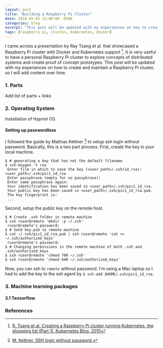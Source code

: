 ```yaml
---
layout: post
title: "Building a Raspberry Pi Cluster"
date: 2018-05-01 12:00:00 -0500
categories: blog
excerpt: "This post will be updated with my experiences on how to create and maintain a Raspberry Pi cluster, so I will add content over time."
tags: [raspberry pi, cluster, kubernetes, docker]
---
```


I came across a presentation by Ray Tsang et al. that showcased a Raspberry Pi cluster with Docker and Kubernetes support [^1]. It is very useful to have a personal Raspberry Pi cluster to explore concepts of distributed systems and create proof of concept prototypes. This post will be updated with my experiences on how to create and maintain a Raspberry Pi cluster, so I will add content over time. 

### 1. Parts

Add list of parts + links

### 2. Operating System

Installation of Hypriot OS.

#### Setting up passwordless

I followed the guide by Mathias Kettner [^2] to setup ssh login without password. Basically, this is a two part process. First, create the key in your local machine.

    $ # generating a key that has not the default filename
    $ ssh-keygen -t rsa
     Enter file in which to save the key (<user_path>/.ssh/id_rsa): <user_path>/.ssh/pic1_id_rsa
     Enter passphrase (empty for no passphrase):
     Enter same passphrase again:
     Your identification has been saved in <user_path>/.ssh/pic1_id_rsa.
     Your public key has been saved in <user_path>/.ssh/pic1_id_rsa.pub.
     The key fingerprint is:
     ...

Second, setup the public key on the remote host.

    $ # Create .ssh folder in remote machine
    $ ssh ruser@remote 'mkdir -p ~/.ssh'
     ruser@remote's password:
    $ # Send key.pub to remote machine
    $ cat ~/.ssh/pic1_id_rsa.pub | ssh ruser@remote 'cat >> ~/.ssh/authorized_keys'
     ruser@remote's password:
    $ # Changing permissions in the remote machine of both .ssh and .ssh/authorized_keys
    $ ssh ruser@remote 'chmod 700 ~/.ssh'
    $ ssh ruser@remote 'chmod 640 ~/.ssh/authorized_keys'

Now, you can ssh to `remote` without password. I'm using a Mac laptop so I had to add the key to the ssh agent by `$ ssh-add $HOME/.ssh/pic1_id_rsa`.

### 3. Machine learning packages

#### 3.1 Tensorflow




### References

[^1]: <a target="null" href="https://kubernetes.io/blog/2015/11/creating-a-raspberry-pi-cluster-running-kubernetes-the-shopping-list-part-1">R. Tsang et al. Creating a Raspberry Pi cluster running Kubernetes, the shopping list (Part 1). Kubernetes Blog. 2015</a>

[^2]: <a target="null" href="http://www.linuxproblem.org/art_9.html">M. Kettner. SSH login without password.</a>
